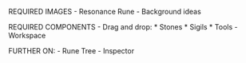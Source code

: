 
REQUIRED IMAGES
	- Resonance Rune
	- Background ideas

REQUIRED COMPONENTS
	- Drag and drop:
		*	Stones
		*	Sigils
		*	Tools
	- Workspace

FURTHER ON:
	- Rune Tree
	- Inspector

